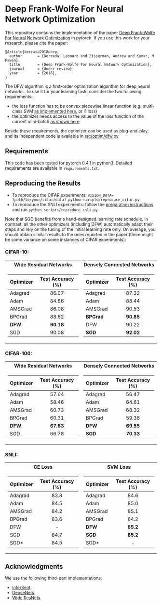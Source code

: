 # Deep Frank-Wolfe For Neural Network Optimization

This repository contains the implementation of the paper [Deep Frank-Wolfe For Neural Network Optimization](https://openreview.net/forum?id=SyVU6s05K7) in pytorch. If you use this work for your research, please cite the paper:

```
@Article{berrada2018deep,
  author       = {Berrada, Leonard and Zisserman, Andrew and Kumar, M Pawan},
  title        = {Deep Frank-Wolfe For Neural Network Optimization},
  journal      = {Under review},
  year         = {2018},
}
```

The DFW algorithm is a first-order optimization algorithm for deep neural networks. To use it for your learning task, consider the two following requirements:
* the loss function has to be convex piecewise linear function (e.g. multi-class SVM [as implemented here](src/losses/hinge.py#L5), or l1 loss)
* the optimizer needs access to the value of the loss function of the current mini-batch [as shown here](src/epoch.py#L31)

Beside these requirements, the optimizer can be used as plug-and-play, and its independent code is available in [src/optim/dfw.py](src/optim/dfw.py)

## Requirements

This code has been tested for pytorch 0.4.1 in python3. Detailed requirements are available in `requirements.txt`.

## Reproducing the Results

* To reproduce the CIFAR experiments: `VISION_DATA=[path/to/your/cifar/data] python scripts/reproduce_cifar.py`
* To reproduce the SNLI experiments: follow the [preparation instructions](https://github.com/lberrada/InferSent/tree/c4ded441cf701c256126c5283e4381abb8271792) and run  `python scripts/reproduce_snli.py`

Note that SGD benefits from a hand-designed learning rate schedule. In contrast, all the other optimizers (including DFW) automatically adapt their steps and rely on the tuning of the initial learning rate only.
On average, you should obtain similar results to the ones reported in the paper (there might be some variance on some instances of CIFAR experiments):

### CIFAR-10:

<table>
<tr><th>Wide Residual Networks </th><th>Densely Connected Networks</th></tr>
<tr><td>

| Optimizer | Test Accuracy (%) |
| --------- | :--------------:  |
| Adagrad   | 86.07             |
| Adam      | 84.86             |
| AMSGrad   | 86.08             |
| BPGrad    | 88.62             |
| **DFW**   | **90.18**         |
| SGD       | 90.08             |

</td><td>

| Optimizer | Test Accuracy (%) |
| --------- | :--------------:  |
| Adagrad   | 87.32             |
| Adam      | 88.44             |
| AMSGrad   | 90.53             |
| **BPGrad**| **90.85**         |
| DFW       | 90.22             |
| **SGD**   | **92.02**         |

</td></tr> </table>

### CIFAR-100:

<table>
<tr><th>Wide Residual Networks </th><th>Densely Connected Networks</th></tr>
<tr><td>

| Optimizer | Test Accuracy (%) |
| --------- | :--------------:  |
| Adagrad   | 57.64             |
| Adam      | 58.46             |
| AMSGrad   | 60.73             |
| BPGrad    | 60.31             |
| **DFW**   | **67.83**         |
| SGD       | 66.78             |

</td><td>

| Optimizer | Test Accuracy (%) |
| --------- | :--------------:  |
| Adagrad   | 56.47             |
| Adam      | 64.61             |
| AMSGrad   | 68.32             |
| BPGrad    | 59.36             |
| **DFW**   | **69.55**         |
| **SGD**   | **70.33**         |

</td></tr> </table>

### SNLI:

<table>
<tr><th>CE Loss</th><th>SVM Loss</th></tr>
<tr><td>

| Optimizer | Test Accuracy (%) |
| --------- | :--------------:  |
| Adagrad   | 83.8              |
| Adam      | 84.5              |
| AMSGrad   | 84.2              |
| BPGrad    | 83.6              |
| DFW       | -                 |
| SGD       | 84.7              |
| SGD*      | 84.5              |

</td><td>

| Optimizer | Test Accuracy (%) |
| --------- | :--------------:  |
| Adagrad   | 84.6              |
| Adam      | 85.0              |
| AMSGrad   | 85.1              |
| BPGrad    | 84.2              |
| **DFW**   | **85.2**          |
| **SGD**   | **85.2**          |
| SGD*      | -                 |

</td></tr> </table>

## Acknowledgments

We use the following third-part implementations:
* [InferSent](https://github.com/facebookresearch/InferSent).
* [DenseNets](https://github.com/andreasveit/densenet-pytorch).
* [Wide ResNets](https://github.com/xternalz/WideResNet-pytorch).
